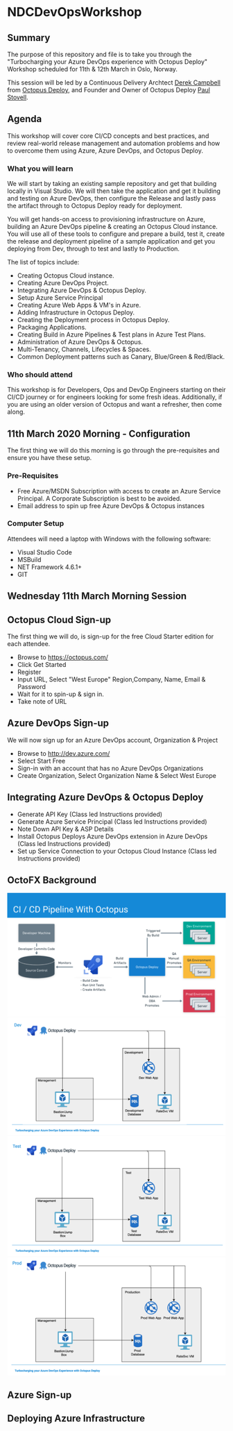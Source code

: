 # NDCDevOpsWorkshop

## Summary

The purpose of this repository and file is to take you through the "Turbocharging your Azure DevOps experience with Octopus Deploy" Workshop scheduled for 11th & 12th March in Oslo, Norway.

This session will be led by a Continuous Delivery Archtect [Derek Campbell](https://twitter.com/DevOpsDerek) from [Octopus Deploy](https://octopus.com/), and Founder and Owner of Octopus Deploy [Paul Stovell](https://twitter.com/paulstovell). 

## Agenda

This workshop will cover core CI/CD concepts and best practices, and review real-world release management and automation problems and how to overcome them using Azure, Azure DevOps, and Octopus Deploy.

### What you will learn

We will start by taking an existing sample repository and get that building locally in Visual Studio. We will then take the application and get it building and testing on Azure DevOps, then configure the Release and lastly pass the artifact through to Octopus Deploy ready for deployment.

You will get hands-on access to provisioning infrastructure on Azure, building an Azure DevOps pipeline & creating an Octopus Cloud instance. You will use all of these tools to configure and prepare a build, test it, create the release and deployment pipeline of a sample application and get you deploying from Dev, through to test and lastly to Production.

The list of topics include:

* Creating Octopus Cloud instance.
* Creating Azure DevOps Project.
* Integrating Azure DevOps & Octopus Deploy.
* Setup Azure Service Principal
* Creating Azure Web Apps & VM's in Azure.
* Adding Infrastructure in Octopus Deploy.
* Creating the Deployment process in Octopus Deploy.
* Packaging Applications.
* Creating Build in Azure Pipelines & Test plans in Azure Test Plans.
* Administration of Azure DevOps & Octopus.
* Multi-Tenancy, Channels, Lifecycles & Spaces.
* Common Deployment patterns such as Canary, Blue/Green & Red/Black.

### Who should attend

This workshop is for Developers, Ops and DevOp Engineers starting on their CI/CD journey or for engineers looking for some fresh ideas. Additionally, if you are using an older version of Octopus and want a refresher, then come along.

## 11th March 2020 Morning - Configuration

The first thing we will do this morning is go through the pre-requisites and ensure you have these setup.

### Pre-Requisites

* Free Azure/MSDN Subscription with access to create an Azure Service Principal. A Corporate Subscription is best to be avoided.
* Email address to spin up free Azure DevOps & Octopus instances

### Computer Setup

Attendees will need a laptop with Windows with the following software:

* Visual Studio Code
* MSBuild
* NET Framework 4.6.1+
* GIT

## Wednesday 11th March Morning Session

## Octopus Cloud Sign-up

The first thing we will do, is sign-up for the free Cloud Starter edition for each attendee.

* Browse to <https://octopus.com/>
* Click Get Started
* Register
* Input URL, Select "West Europe" Region,Company, Name, Email & Password
* Wait for it to spin-up & sign in.
* Take note of URL

## Azure DevOps Sign-up

We will now sign up for an Azure DevOps account, Organization & Project

* Browse to <http://dev.azure.com/>
* Select Start Free
* Sign-in with an account that has no Azure DevOps Organizations
* Create Organization, Select Organization Name & Select West Europe

## Integrating Azure DevOps & Octopus Deploy

* Generate API Key (Class led Instructions provided)
* Generate Azure Service Principal (Class led Instructions provided)
* Note Down API Key & ASP Details
* Install Octopus Deploys Azure DevOps extension in Azure DevOps (Class led Instructions provided)
* Set up Service Connection to your Octopus Cloud Instance (Class led Instructions provided)

## OctoFX Background

![CI/CD Pipeline](/Images/pipeline.png)
![Development Infrastructure](/Images/dev.png)
![Test Infrastructure](/Images/test.png)
![Production Infrastructure](/Images/prod.png)

## Azure Sign-up



## Deploying Azure Infrastructure

